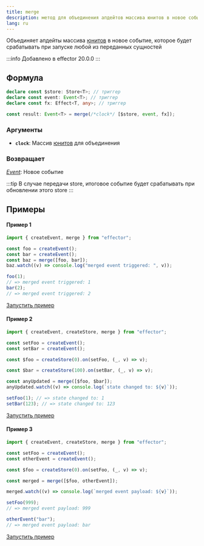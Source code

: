 ```yaml
---
title: merge
description: метод для объединения апдейтов массива юнитов в новое событие, которое будет срабатывать при запуске любой из переданных сущностей
lang: ru
---
```


Объединяет апдейты массива [юнитов](/ru/explanation/glossary#common-unit) в новое событие, которое будет срабатывать при запуске любой из переданных сущностей

:::info
Добавлено в effector 20.0.0
:::

## Формула

```ts
declare const $store: Store<T>; // триггер
declare const event: Event<T>; // триггер
declare const fx: Effect<T, any>; // триггер

const result: Event<T> = merge(/*clock*/ [$store, event, fx]);
```

### Аргументы

- **`clock`**: Массив [юнитов](/ru/explanation/glossary#common-unit) для объединения

### Возвращает

[_Event_](/ru/api/effector/Event): Новое событие

:::tip
В случае передачи store, итоговое событие будет срабатывать при обновлении этого store
:::

## Примеры

#### Пример 1

```js
import { createEvent, merge } from "effector";

const foo = createEvent();
const bar = createEvent();
const baz = merge([foo, bar]);
baz.watch((v) => console.log("merged event triggered: ", v));

foo(1);
// => merged event triggered: 1
bar(2);
// => merged event triggered: 2
```

[Запустить пример](https://share.effector.dev/WxUgr6dZ)

#### Пример 2

```js
import { createEvent, createStore, merge } from "effector";

const setFoo = createEvent();
const setBar = createEvent();

const $foo = createStore(0).on(setFoo, (_, v) => v);

const $bar = createStore(100).on(setBar, (_, v) => v);

const anyUpdated = merge([$foo, $bar]);
anyUpdated.watch((v) => console.log(`state changed to: ${v}`));

setFoo(1); // => state changed to: 1
setBar(123); // => state changed to: 123
```

[Запустить пример](https://share.effector.dev/Rp9wuRvl)

#### Пример 3

```js
import { createEvent, createStore, merge } from "effector";

const setFoo = createEvent();
const otherEvent = createEvent();

const $foo = createStore(0).on(setFoo, (_, v) => v);

const merged = merge([$foo, otherEvent]);

merged.watch((v) => console.log(`merged event payload: ${v}`));

setFoo(999);
// => merged event payload: 999

otherEvent("bar");
// => merged event payload: bar
```

[Запустить пример](https://share.effector.dev/pKkiyhVQ)
